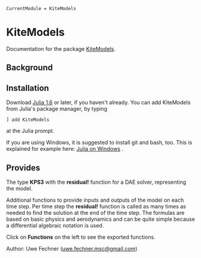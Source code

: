 ```@meta
CurrentModule = KiteModels
```

# KiteModels

Documentation for the package [KiteModels](https://github.com/ufechner7/KiteModels.jl).

## Background


## Installation

Download [Julia 1.6](http://www.julialang.org) or later, if you haven't already. You can add KiteModels from  Julia's package manager, by typing 
```
] add KiteModels
``` 
at the Julia prompt.

If you are using Windows, it is suggested to install git and bash, too. This is explained for example here: [Julia on Windows](https://github.com/ufechner7/KiteViewer/blob/main/doc/Windows.md) .

## Provides

The type **KPS3** with the **residual!** function for a DAE solver, representing the model. 

Additional functions to provide inputs and outputs of the model on each time step. Per time step the **residual!** function is called as many times as needed to find the solution at the end
of the time step. The formulas are based on basic physics and aerodynamics and can be quite simple because a differential algebraic notation is used.


Click on **Functions** on the left to see the exported functions.

Author: Uwe Fechner (uwe.fechner.msc@gmail.com)
